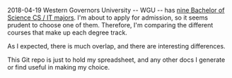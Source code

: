 2018-04-19
Western Governors University -- WGU -- has
[nine Bachelor of Science CS / IT majors](https://www.wgu.edu/landing/q4-2018-it).
I'm about to apply for admission, so it seems prudent to choose one
of them.  Therefore, I'm comparing the different courses that make
up each degree track.

As I expected, there is much overlap, and there are interesting
differences.

This Git repo is just to hold my spreadsheet, and any other docs I
generate or find useful in making my choice.

